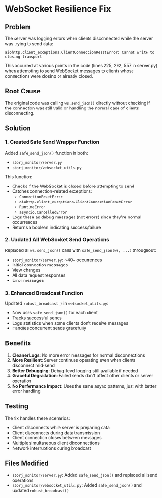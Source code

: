 # WebSocket Resilience Fix

## Problem

The server was logging errors when clients disconnected while the server was trying to send data:

```
aiohttp.client_exceptions.ClientConnectionResetError: Cannot write to closing transport
```

This occurred at various points in the code (lines 225, 292, 557 in server.py) when attempting to send WebSocket messages to clients whose connections were closing or already closed.

## Root Cause

The original code was calling `ws.send_json()` directly without checking if the connection was still valid or handling the normal case of clients disconnecting.

## Solution

### 1. Created Safe Send Wrapper Function

Added `safe_send_json()` function in both:
- `storj_monitor/server.py`
- `storj_monitor/websocket_utils.py`

This function:
- Checks if the WebSocket is closed before attempting to send
- Catches connection-related exceptions:
  - `ConnectionResetError`
  - `aiohttp.client_exceptions.ClientConnectionResetError`
  - `RuntimeError`
  - `asyncio.CancelledError`
- Logs these as debug messages (not errors) since they're normal occurrences
- Returns a boolean indicating success/failure

### 2. Updated All WebSocket Send Operations

Replaced all `ws.send_json()` calls with `safe_send_json(ws, ...)` throughout:
- `storj_monitor/server.py`: ~40+ occurrences
- Initial connection messages
- View changes
- All data request responses
- Error messages

### 3. Enhanced Broadcast Function

Updated `robust_broadcast()` in `websocket_utils.py`:
- Now uses `safe_send_json()` for each client
- Tracks successful sends
- Logs statistics when some clients don't receive messages
- Handles concurrent sends gracefully

## Benefits

1. **Cleaner Logs**: No more error messages for normal disconnections
2. **More Resilient**: Server continues operating even when clients disconnect mid-send
3. **Better Debugging**: Debug-level logging still available if needed
4. **Graceful Degradation**: Failed sends don't affect other clients or server operation
5. **No Performance Impact**: Uses the same async patterns, just with better error handling

## Testing

The fix handles these scenarios:
- Client disconnects while server is preparing data
- Client disconnects during data transmission
- Client connection closes between messages
- Multiple simultaneous client disconnections
- Network interruptions during broadcast

## Files Modified

- `storj_monitor/server.py`: Added `safe_send_json()` and replaced all send operations
- `storj_monitor/websocket_utils.py`: Added `safe_send_json()` and updated `robust_broadcast()`